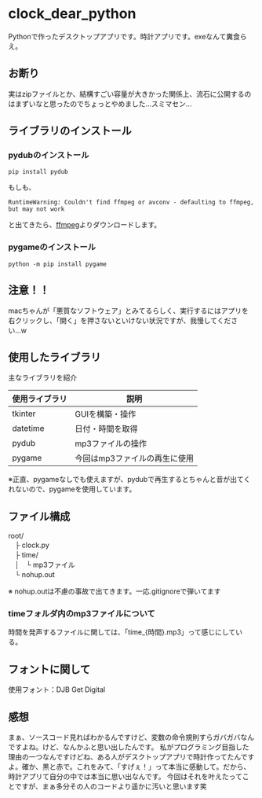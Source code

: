 # clock_dear_python
Pythonで作ったデスクトップアプリです。時計アプリです。exeなんて糞食らえ。

## お断り

実はzipファイルとか、結構すごい容量が大きかった関係上、流石に公開するのはまずいなと思ったのでちょっとやめました...スミマセン...

## ライブラリのインストール

### pydubのインストール

```
pip install pydub
```

もしも、

```
RuntimeWarning: Couldn't find ffmpeg or avconv - defaulting to ffmpeg, but may not work
```

と出てきたら、[ffmpeg](https://ffmpeg.zeranoe.com/builds/)よりダウンロードします。

### pygameのインストール

```
python -m pip install pygame
```

## 注意！！

macちゃんが「悪質なソフトウェア」とみてるらしく、実行するにはアプリを右クリックし、「開く」を押さないといけない状況ですが、我慢してください...w

## 使用したライブラリ

主なライブラリを紹介

| 使用ライブラリ | 説明 |
----|---- 
| tkinter | GUIを構築・操作 |
| datetime | 日付・時間を取得 |
| pydub | mp3ファイルの操作 |
| pygame | 今回はmp3ファイルの再生に使用 |

※正直、pygameなしでも使えますが、pydubで再生するとちゃんと音が出てくれないので、pygameを使用しています。

## ファイル構成

root/<br>
　├ clock.py<br>
　├ time/<br>
　│　└ mp3ファイル<br>
　└ nohup.out<br>
 
※ nohup.outは不慮の事故で出てきます。一応.gitignoreで弾いてます

### timeフォルダ内のmp3ファイルについて

時間を発声するファイルに関しては、「time_{時間}.mp3」って感じにしている。

## フォントに関して

使用フォント：DJB Get Digital

## 感想

まぁ、ソースコード見ればわかるんですけど、変数の命令規則すらガバガバなんですよね。けど、なんかふと思い出したんです。
私がプログラミング目指した理由の一つなんですけどね、ある人がデスクトップアプリで時計作ってたんですよ。確か、黒と赤で。これをみて、「すげぇ！」って本当に感動して。だから、時計アプリて自分の中では本当に思い出なんです。
今回はそれを叶えたってことですが、まぁ多分その人のコードより遥かに汚いと思います笑
 
